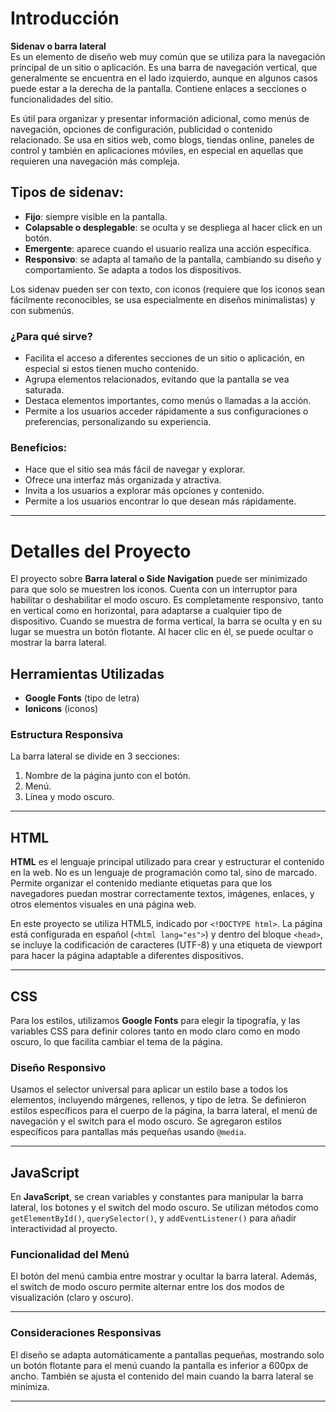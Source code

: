# Introducción
**Sidenav o barra lateral**  
Es un elemento de diseño web muy común que se utiliza para la navegación principal de un sitio o aplicación. Es una barra de navegación vertical, que generalmente se encuentra en el lado izquierdo, aunque en algunos casos puede estar a la derecha de la pantalla. Contiene enlaces a secciones o funcionalidades del sitio.

Es útil para organizar y presentar información adicional, como menús de navegación, opciones de configuración, publicidad o contenido relacionado. Se usa en sitios web, como blogs, tiendas online, paneles de control y también en aplicaciones móviles, en especial en aquellas que requieren una navegación más compleja.

## Tipos de sidenav:
- **Fijo**: siempre visible en la pantalla.
- **Colapsable o desplegable**: se oculta y se despliega al hacer click en un botón.
- **Emergente**: aparece cuando el usuario realiza una acción específica.
- **Responsivo**: se adapta al tamaño de la pantalla, cambiando su diseño y comportamiento. Se adapta a todos los dispositivos.

Los sidenav pueden ser con texto, con iconos (requiere que los iconos sean fácilmente reconocibles, se usa especialmente en diseños minimalistas) y con submenús.

### ¿Para qué sirve?
- Facilita el acceso a diferentes secciones de un sitio o aplicación, en especial si estos tienen mucho contenido.
- Agrupa elementos relacionados, evitando que la pantalla se vea saturada.
- Destaca elementos importantes, como menús o llamadas a la acción.
- Permite a los usuarios acceder rápidamente a sus configuraciones o preferencias, personalizando su experiencia.

### Beneficios:
- Hace que el sitio sea más fácil de navegar y explorar.
- Ofrece una interfaz más organizada y atractiva.
- Invita a los usuarios a explorar más opciones y contenido.
- Permite a los usuarios encontrar lo que desean más rápidamente.

---

# Detalles del Proyecto

El proyecto sobre **Barra lateral o Side Navigation** puede ser minimizado para que solo se muestren los iconos. Cuenta con un interruptor para habilitar o deshabilitar el modo oscuro. Es completamente responsivo, tanto en vertical como en horizontal, para adaptarse a cualquier tipo de dispositivo. Cuando se muestra de forma vertical, la barra se oculta y en su lugar se muestra un botón flotante. Al hacer clic en él, se puede ocultar o mostrar la barra lateral.

## Herramientas Utilizadas
- **Google Fonts** (tipo de letra)
- **Ionicons** (iconos)

### Estructura Responsiva
La barra lateral se divide en 3 secciones:
1. Nombre de la página junto con el botón.
2. Menú.
3. Línea y modo oscuro.

---

## HTML
**HTML** es el lenguaje principal utilizado para crear y estructurar el contenido en la web. No es un lenguaje de programación como tal, sino de marcado. Permite organizar el contenido mediante etiquetas para que los navegadores puedan mostrar correctamente textos, imágenes, enlaces, y otros elementos visuales en una página web.

En este proyecto se utiliza HTML5, indicado por `<!DOCTYPE html>`. La página está configurada en español (`<html lang="es">`) y dentro del bloque `<head>`, se incluye la codificación de caracteres (UTF-8) y una etiqueta de viewport para hacer la página adaptable a diferentes dispositivos.

---

## CSS
Para los estilos, utilizamos **Google Fonts** para elegir la tipografía, y las variables CSS para definir colores tanto en modo claro como en modo oscuro, lo que facilita cambiar el tema de la página.

### Diseño Responsivo
Usamos el selector universal para aplicar un estilo base a todos los elementos, incluyendo márgenes, rellenos, y tipo de letra. Se definieron estilos específicos para el cuerpo de la página, la barra lateral, el menú de navegación y el switch para el modo oscuro. Se agregaron estilos específicos para pantallas más pequeñas usando `@media`.

---

## JavaScript
En **JavaScript**, se crean variables y constantes para manipular la barra lateral, los botones y el switch del modo oscuro. Se utilizan métodos como `getElementById()`, `querySelector()`, y `addEventListener()` para añadir interactividad al proyecto.

### Funcionalidad del Menú
El botón del menú cambia entre mostrar y ocultar la barra lateral. Además, el switch de modo oscuro permite alternar entre los dos modos de visualización (claro y oscuro).

---

### Consideraciones Responsivas
El diseño se adapta automáticamente a pantallas pequeñas, mostrando solo un botón flotante para el menú cuando la pantalla es inferior a 600px de ancho. También se ajusta el contenido del main cuando la barra lateral se minimiza.

---
